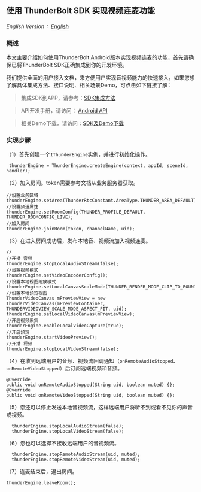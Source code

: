 ## 使用 ThunderBolt SDK 实现视频连麦功能
*English Version： [English](README.md)*

### 概述
本文主要介绍如何使用ThunderBolt Android版本实现视频连麦的功能，首先请确保已将ThunderBolt SDK正确集成到你的开发环境。

我们提供全面的用户接入文档，来方便用户实现音视频能力的快速接入，如果您想了解具体集成方法、接口说明、相关场景Demo，可点击如下链接了解：

> 集成SDK到APP，请参考：[SDK集成方法](https://docs.aivacom.com/cloud/cn/product_category/rtc_service/rt_video_interaction/integration_and_start/integration_and_start_android.html)

> API开发手册，请访问： [Android API](https://docs.aivacom.com/cloud/cn/product_category/rtc_service/rt_video_interaction/api/Android/v2.7.0/category.html)

> 相关Demo下载，请访问：[SDK及Demo下载](https://docs.aivacom.com/download)

### 实现步骤
（1）首先创建一个`IThunderEngine`实例，并进行初始化操作。

```
 thunderEngine = ThunderEngine.createEngine(context, appId, sceneId, handler);
```

（2）加入房间。token需要参考文档从业务服务器获取。

```
//设置业务区域
thunderEngine.setArea(ThunderRtcConstant.AreaType.THUNDER_AREA_DEFAULT);
//设置频道属性
thunderEngine.setRoomConfig(THUNDER_PROFILE_DEFAULT, THUNDER_ROOMCONFIG_LIVE);
//加入房间
thunderEngine.joinRoom(token, channelName, uid);
```

（3）在进入房间成功后，发布本地音、视频流加入视频连麦。

```	
//
//开播 音频
thunderEngine.stopLocalAudioStream(false);
//设置视频模式
thunderEngine.setVideoEncoderConfig();
//设置本地视图缩放模式
thunderEngine.setLocalCanvasScaleMode(THUNDER_RENDER_MODE_CLIP_TO_BOUNDS);
//设置本地预览视图
ThunderVideoCanvas mPreviewView = new ThunderVideoCanvas(mPreviewContainer, THUNDERVIDEOVIEW_SCALE_MODE_ASPECT_FIT, uid);
thunderEngine.setLocalVideoCanvas(mPreviewView);
//开启视频采集
thunderEngine.enableLocalVideoCapture(true);
//开启预览
thunderEngine.startVideoPreview();
//开播 视频
thunderEngine.stopLocalVideoStream(false);

```

（4）在收到远端用户的音频、视频流回调通知（`onRemoteAudioStopped`、`onRemoteVideoStopped`）后订阅远端视频和音频。

```
@Override
public void onRemoteAudioStopped(String uid, boolean muted) {};
@Override
public void onRemoteVideoStopped(String uid, boolean muted) {};
```

（5）您还可以停止发送本地音视频流，这样远端用户将听不到或看不见你的声音或视频。

```
  thunderEngine.stopLocalAudioStream(false);
  thunderEngine.stopLocalVideoStream(false);
```

（6）您也可以选择不接收远端用户的音视频流。

```
  thunderEngine.stopRemoteAudioStream(uid, muted);
  thunderEngine.stopRemoteVideoStream(uid, muted);
```

（7）连麦结束后，退出房间。

```
thunderEngine.leaveRoom();
```
